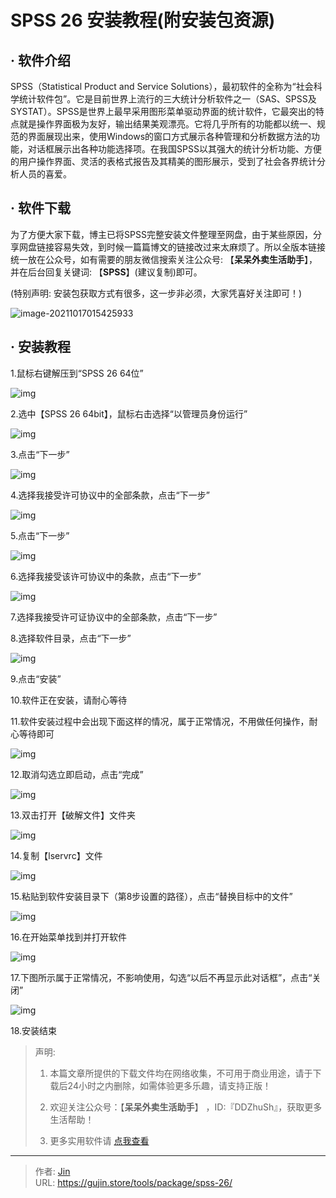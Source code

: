 # SPSS 26 安装教程(附安装包资源)


## · 软件介绍
SPSS（Statistical Product and Service Solutions），最初软件的全称为“社会科学统计软件包”。它是目前世界上流行的三大统计分析软件之一（SAS、SPSS及SYSTAT）。SPSS是世界上最早采用图形菜单驱动界面的统计软件，它最突出的特点就是操作界面极为友好，输出结果美观漂亮。它将几乎所有的功能都以统一、规范的界面展现出来，使用Windows的窗口方式展示各种管理和分析数据方法的功能，对话框展示出各种功能选择项。在我国SPSS以其强大的统计分析功能、方便的用户操作界面、灵活的表格式报告及其精美的图形展示，受到了社会各界统计分析人员的喜爱。


## · 软件下载
为了方便大家下载，博主已将SPSS完整安装文件整理至网盘，由于某些原因，分享网盘链接容易失效，到时候一篇篇博文的链接改过来太麻烦了。所以全版本链接统一放在公众号，如有需要的朋友微信搜索关注公众号: 【**呆呆外卖生活助手**】，并在后台回复关键词: 【**SPSS**】(建议复制)即可。

(特别声明: 安装包获取方式有很多，这一步非必须，大家凭喜好关注即可！)

![image-20211017015425933](https://img.gujin.store/img/image-20211017015425933.png)

## · 安装教程

1.鼠标右键解压到“SPSS 26 64位”

![img](https://img.gujin.store/img/v2-bfc24db43ed8af08d93668f79d0b87d8_720w.png)

2.选中【SPSS 26 64bit】，鼠标右击选择“以管理员身份运行”

![img](https://img.gujin.store/img/v2-741b51ed8fd8539128ead8bd85c85183_720w.png)

3.点击“下一步”

![img](https://img.gujin.store/img/v2-cdf20e2a342e6fe398a90ddef66c58c4_720w.png)

4.选择我接受许可协议中的全部条款，点击“下一步”

![img](https://img.gujin.store/img/v2-5d809fe400a27921e1905889a0f686a5_720w.png)

5.点击“下一步”

![img](https://img.gujin.store/img/v2-d84a701869fc9725c85bbb8b63b7536e_720w.png)

6.选择我接受该许可协议中的条款，点击“下一步”

![img](https://img.gujin.store/img/v2-6907a59b2324c587e05b51a3249c1c57_720w.png)



7.选择我接受许可证协议中的全部条款，点击“下一步”

8.选择软件目录，点击“下一步”

![img](https://img.gujin.store/img/v2-f3a5b24eaeac91211649c20ed913ec48_720w.png)

9.点击“安装”

10.软件正在安装，请耐心等待

11.软件安装过程中会出现下面这样的情况，属于正常情况，不用做任何操作，耐心等待即可

![img](https://img.gujin.store/img/v2-553f02279fb4e3603fdc96c0eef90771_720w.png)

12.取消勾选立即启动，点击“完成”

![img](https://img.gujin.store/img/v2-20ee877273ad74eca6b3bfdef2002dcd_720w.png)



13.双击打开【破解文件】文件夹

![img](https://img.gujin.store/img/v2-3b8a71ff1d0333c6b4a5a322f6c87a24_720w.png)

14.复制【lservrc】文件

![img](https://img.gujin.store/img/v2-adf2f814f315bd97cc2fd08ec17460af_720w.png)

15.粘贴到软件安装目录下（第8步设置的路径），点击“替换目标中的文件”

![img](https://img.gujin.store/img/v2-bb361850c3bb9fe2c7f66b414409fa0c_720w.png)



16.在开始菜单找到并打开软件

![img](https://img.gujin.store/img/v2-ecfb86f2b30c2f83af06797f9c689a35_720w.png)

17.下图所示属于正常情况，不影响使用，勾选“以后不再显示此对话框”，点击“关闭”

![img](https://img.gujin.store/img/v2-1c125ecc4460fa5412420140d48a5e2b_720w.png)

18.安装结束




> 声明: 
>
> 1. 本篇文章所提供的下载文件均在网络收集，不可用于商业用途，请于下载后24小时之内删除，如需体验更多乐趣，请支持正版！
>
> 2. 欢迎关注公众号：【**呆呆外卖生活助手**】 ，ID:『DDZhuSh』，获取更多生活帮助！
>
> 3. 更多实用软件请  [点我查看](/tools)

---

> 作者: [Jin](https://img.gujin.store/img/favicon.ico)  
> URL: https://gujin.store/tools/package/spss-26/  

